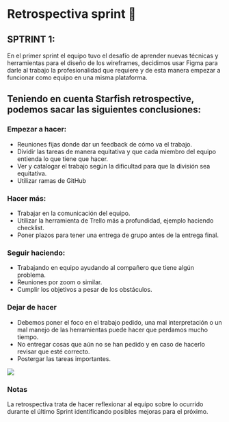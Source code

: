 # Retrospectiva sprint 📝

## SPTRINT 1:

En el primer sprint el equipo tuvo el desafío de aprender nuevas técnicas y herramientas para el diseño de los wireframes, decidimos usar Figma para darle al trabajo la profesionalidad que requiere y de esta manera empezar a funcionar como equipo en una misma plataforma.

## Teniendo en cuenta Starfish retrospective, podemos sacar las siguientes conclusiones:


### Empezar a hacer:

* Reuniones fijas donde dar un feedback de cómo va el trabajo.
* Dividir las tareas de manera equitativa y que cada miembro del equipo entienda lo que tiene que hacer.
* Ver y catalogar el trabajo según la dificultad para que la división sea equitativa.
* Utilizar ramas de GitHub


### Hacer más:

* Trabajar en la comunicación del equipo.
* Utilizar la herramienta de Trello más a profundidad, ejemplo haciendo checklist.
* Poner plazos para tener una entrega de grupo antes de la entrega final.


### Seguir haciendo:

* Trabajando en equipo ayudando al compañero que tiene algún problema.
* Reuniones por zoom o similar.
* Cumplir los objetivos a pesar de los obstáculos.


### Dejar de hacer
* Debemos poner el foco en el trabajo pedido, una mal interpretación o un mal manejo de las herramientas puede hacer que perdamos mucho tiempo. 
* No entregar cosas que aún no se han pedido y en caso de hacerlo revisar que esté correcto.
* Postergar las tareas importantes.


![](img\z-imagenes\estrella.png)


### Notas

La retrospectiva trata de hacer reflexionar al equipo sobre lo ocurrido durante el último Sprint identificando posibles mejoras para el próximo.








